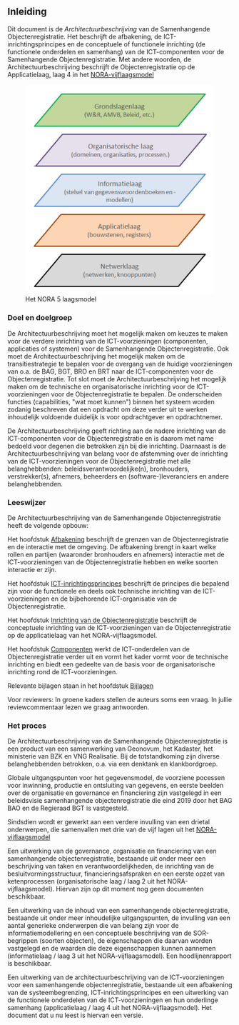 ## Inleiding

Dit document is de *Architectuurbeschrijving* van de Samenhangende Objectenregistratie. Het beschrijft de afbakening, de ICT-inrichtingsprincipes en de conceptuele of functionele inrichting (de functionele onderdelen en samenhang) van de ICT-componenten voor de Samenhangende Objectenregistratie. Met andere woorden, de Architectuurbeschrijving beschrijft de Objectenregistratie op de Applicatielaag, laag 4 in het [NORA-vijflaagsmodel](https://www.noraonline.nl/wiki/Vijflaagsmodel)

<figure id="nora5laagsmodel">
    <img src="media/nora5laagsmodel.PNG" alt="nora5laagsmodel">
    <figcaption>Het NORA 5 laagsmodel</figcaption>
</figure>

### Doel en doelgroep

De Architectuurbeschrijving moet het mogelijk maken om  keuzes te maken voor de verdere inrichting van de ICT-voorzieningen (componenten, applicaties of systemen) voor de Samenhangende Objectenregistratie. Ook moet de Architectuurbeschrijving het mogelijk maken om de transitiestrategie te bepalen voor de overgang van de huidige voorzieningen van o.a. de BAG, BGT, BRO en BRT naar de ICT-componenten voor de Objectenregistratie. Tot slot moet de Architectuurbeschrijving het mogelijk maken om de technische en organisatorische inrichting voor de ICT-voorzieningen voor de Objectenregistratie te bepalen. De onderscheiden functies (capabilities, "wat moet kunnen") binnen het systeem worden zodanig beschreven dat een opdracht om deze verder uit te werken inhoudelijk voldoende duidelijk is voor opdrachtgever en opdrachtnemer.

De Architectuurbeschrijving geeft richting aan de nadere inrichting van de ICT-componenten voor de Objectenregistratie en is daarom met name bedoeld voor degenen die betrokken zijn bij die inrichting. Daarnaast is de Architectuurbeschrijving van belang voor de afstemming over de inrichting van de ICT-voorzieningen voor de Objectenregistratie met alle belanghebbenden: beleidsverantwoordelijke(n), bronhouders, verstrekker(s), afnemers, beheerders en (software-)leveranciers en andere belanghebbenden.

### Leeswijzer

De Architectuurbeschrijving van de Samenhangende Objectenregistratie heeft de volgende opbouw:

Het hoofdstuk [Afbakening](#afbakening) beschrijft de grenzen van de Objectenregistratie en de interactie met de omgeving. De afbakening brengt in kaart welke rollen en partijen (waaronder bronhouders en afnemers) interactie met de ICT-voorzieningen van de Objectenregistratie hebben en welke soorten interactie er zijn.

Het hoofdstuk [ICT-inrichtingsprincipes](#ict-inrichtingsprincipes) beschrijft de principes die bepalend zijn voor de functionele en deels ook technische inrichting van de ICT-voorzieningen en de bijbehorende ICT-organisatie van de Objectenregistratie.  

Het hoofdstuk [Inrichting van de Objectenregistratie](#inrichting-van-de-objectenregistratie) beschrijft de conceptuele inrichting van de ICT-voorzieningen van de Objectenregistratie op de applicatielaag van het NORA-vijflaagsmodel.

Het hoofdstuk [Componenten](#componenten) werkt de ICT-onderdelen van de Objectenregistratie verder uit en vormt het kader vormt voor de technische inrichting en biedt een gedeelte van de basis voor de organisatorische inrichting rond de ICT-voorzieningen.

Relevante bijlagen staan in het hoofdstuk [Bijlagen](#bijlagen-principes)

<p class='note'>
     Voor reviewers: In groene kaders stellen de auteurs soms een vraag. In jullie reviewcommentaar lezen we graag antwoorden.
</p>

### Het proces

De Architectuurbeschrijving van de Samenhangende Objectenregistratie is een product van een samenwerking van Geonovum, het Kadaster, het ministerie van BZK en VNG Realisatie. Bij de totstandkoming zijn diverse belanghebbenden betrokken, o.a. via een denktank en klankbordgroep.

Globale uitgangspunten voor het gegevensmodel, de voorziene pocessen voor inwinning, productie en ontsluiting van gegevens, en eerste beelden over de organisatie en governance en financiering zijn vastgelegd in een beleidsvisie samenhangende objectenregistratie die eind 2019 door het BAG BAO en de Regieraad BGT is vastgesteld.

Sindsdien wordt er gewerkt aan een verdere invulling van een drietal onderwerpen, die samenvallen met drie van de vijf lagen uit het [NORA-vijflaagsmodel](#nora5laagsmodel)

Een uitwerking van de governance, organisatie en financiering van een samenhangende objectenregistratie, bestaande uit onder meer een beschrijving van taken en verantwoordelijkheden, de inrichting van de besluitvormingsstructuur, financieringsafspraken en een eerste opzet van ketenprocessen (organisatorische laag / laag 2 uit het NORA-vijflaagsmodel). Hiervan zijn op dit moment nog geen documenten beschikbaar.

Een uitwerking van de inhoud van een samenhangende objectenregistratie, bestaande uit onder meer inhoudelijke uitgangspunten, de invulling van een aantal generieke onderwerpen die van belang zijn voor de informatiemodellering en een conceptuele beschrijving van de SOR-begrippen (soorten objecten), de eigenschappen die daarvan worden vastgelegd en de waarden die deze eigenschappen kunnen aannemen (informatielaag / laag 3 uit het NORA-vijflaagsmodel). Een hoodlijnenrapport is beschikbaar.

Een uitwerking van de architectuurbeschrijving van de ICT-voorzieningen voor een samenhangende objectenregistratie, bestaande uit een afbakening van de systeembegrenzing, ICT-inrichtingsprincipes en een uitwerking van de functionele onderdelen van de ICT-voorzieningen en hun onderlinge samenhang (applicatielaag / laag 4 uit het NORA-vijflaagsmodel). Het document dat u nu leest is hiervan een versie.

